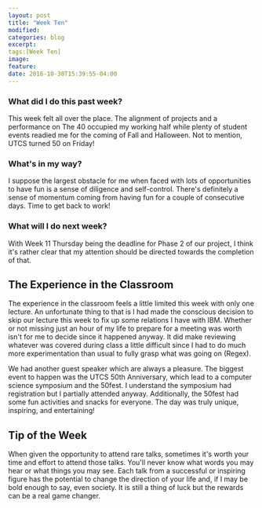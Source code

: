 ```yaml
---
layout: post
title: "Week Ten"
modified:
categories: blog
excerpt:
tags:[Week Ten]
image:
feature:
date: 2016-10-30T15:39:55-04:00
---
```

### What did I do this past week?
This week felt all over the place. The alignment of projects and a performance on The 40 occupied my working half while plenty of student events readied me for the coming of Fall and Halloween. Not to mention, UTCS turned 50 on Friday!

### What's in my way?
I suppose the largest obstacle for me when faced with lots of opportunities to have fun is a sense of diligence and self-control. There's definitely a sense of momentum coming from having fun for a couple of consecutive days. Time to get back to work!

### What will I do next week?
With Week 11 Thursday being the deadline for Phase 2 of our project, I think it's rather clear that my attention should be directed towards the completion of that.

## The Experience in the Classroom
The experience in the classroom feels a little limited this week with only one lecture. An unfortunate thing to that is I had made the conscious decision to skip our lecture this week to fix up some relations I have with IBM. Whether or not missing just an hour of my life to prepare for a meeting was worth isn't for me to decide since it happened anyway. It did make reviewing whatever was covered during class a little difficult since I had to do much more experimentation than usual to fully grasp what was going on (Regex).

We had another guest speaker which are always a pleasure. The biggest event to happen was the UTCS 50th Anniversary, which lead to a computer science symposium and the 50fest. I understand the symposium had registration but I partially attended anyway. Additionally, the 50fest had some fun activities and snacks for everyone. The day was truly unique, inspiring, and entertaining! 


## Tip of the Week
When given the opportunity to attend rare talks, sometimes it's worth your time and effort to attend those talks. You'll never know what words you may hear or what things you may see. Each talk from a successful or inspiring figure has the potential to change the direction of your life and, if I may be bold enough to say, even society. It is still a thing of luck but the rewards can be a real game changer.

